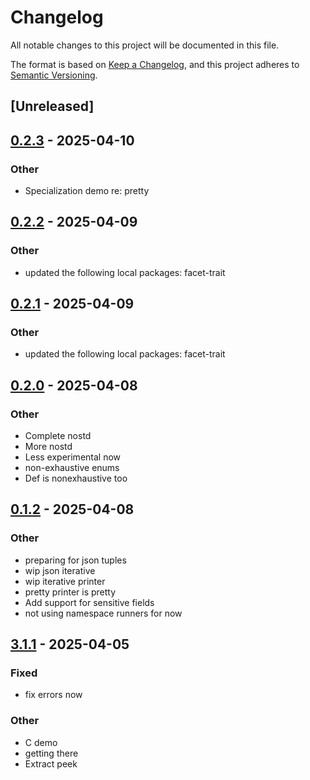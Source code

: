 # Changelog

All notable changes to this project will be documented in this file.

The format is based on [Keep a Changelog](https://keepachangelog.com/en/1.0.0/),
and this project adheres to [Semantic Versioning](https://semver.org/spec/v2.0.0.html).

## [Unreleased]

## [0.2.3](https://github.com/facet-rs/facet/compare/facet-peek-v0.2.2...facet-peek-v0.2.3) - 2025-04-10

### Other

- Specialization demo re: pretty

## [0.2.2](https://github.com/facet-rs/facet/compare/facet-peek-v0.2.1...facet-peek-v0.2.2) - 2025-04-09

### Other

- updated the following local packages: facet-trait

## [0.2.1](https://github.com/facet-rs/facet/compare/facet-peek-v0.2.0...facet-peek-v0.2.1) - 2025-04-09

### Other

- updated the following local packages: facet-trait

## [0.2.0](https://github.com/facet-rs/facet/compare/facet-peek-v0.1.2...facet-peek-v0.2.0) - 2025-04-08

### Other

- Complete nostd
- More nostd
- Less experimental now
- non-exhaustive enums
- Def is nonexhaustive too

## [0.1.2](https://github.com/facet-rs/facet/compare/facet-peek-v0.1.1...facet-peek-v0.1.2) - 2025-04-08

### Other

- preparing for json tuples
- wip json iterative
- wip iterative printer
- pretty printer is pretty
- Add support for sensitive fields
- not using namespace runners for now

## [3.1.1](https://github.com/facet-rs/facet/compare/facet-peek-v3.1.0...facet-peek-v3.1.1) - 2025-04-05

### Fixed

- fix errors now

### Other

- C demo
- getting there
- Extract peek
